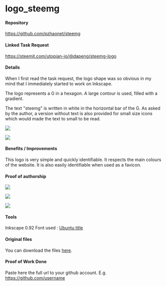 # logo_steemg

#### Repository
https://github.com/pzhaonet/steemg

#### Linked Task Request
https://steemit.com/utopian-io/@dapeng/steemg-logo

#### Details
When I first read the task request, the logo shape was so obvious in my mind that I immediately started to work on Inkscape.

The logo represents a G in a hexagon. A large contour is used, filled with a gradient.

The text "steemg" is written in white in the horizontal bar of the G. As asked by the author, a version without text is also provided for small size icons which would made the text to small to be read.

![](https://i.imgur.com/bQDSo2Q.png)

![](https://i.imgur.com/hd5Vn2j.png)



#### Benefits / Improvements
This logo is very simple and quickly identifiable. It respects the main colours of the website. It is also easily identifiable when used as a favicon.

#### Proof of authorship
![](https://i.imgur.com/4zMI2AC.png)

![](https://i.imgur.com/n85x2Cj.png)

![](https://i.imgur.com/cEHCs7X.png)

#### Tools
Inkscape 0.92
Font used : [Ubuntu title](https://www.dafont.com/fr/ubuntu-title.font?l[]=10&text=steemg)

#### Original files
You can download the files [here](https://drive.google.com/drive/folders/1MS2nXpJYyKMhC8qQ3ZUVTKamNMN8uKRB?usp=sharing).
#### Proof of Work Done
Paste here the full url to your github account. E.g. https://github.com/username
